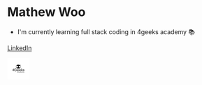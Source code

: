 # Mathew Woo

- I'm currently learning full stack coding in 4geeks academy 📚

<a href="https://www.linkedin.com/in/mathew-woo-35024a13a/" target="_blank">LinkedIn</a>

<img src="./img/BDT_logo_becas_geeks_v2.jpg" height=50xp>
